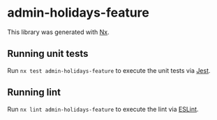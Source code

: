 # admin-holidays-feature

This library was generated with [Nx](https://nx.dev).

## Running unit tests

Run `nx test admin-holidays-feature` to execute the unit tests via [Jest](https://jestjs.io).

## Running lint

Run `nx lint admin-holidays-feature` to execute the lint via [ESLint](https://eslint.org/).

